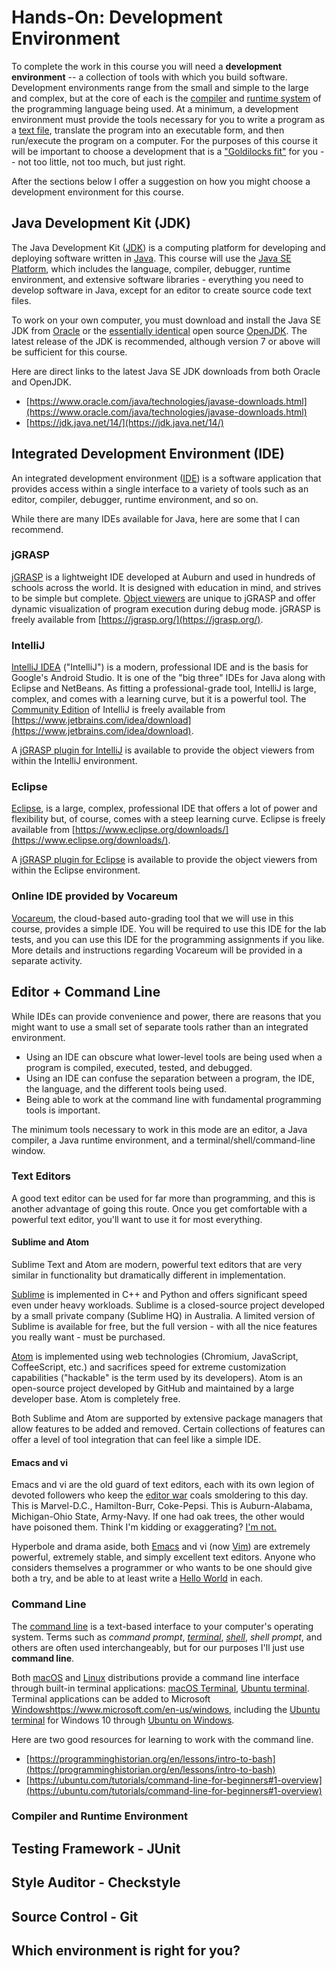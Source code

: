 # Hands-On: Development Environment

To complete the work in this course you will need a **development
environment** -- a collection of tools with which you build software.
Development environments range from the small and simple to the large and
complex, but at the core of each is the
[compiler](https://en.wikipedia.org/wiki/Compiler) and 
[runtime system](https://en.wikipedia.org/wiki/Runtime_system) of the programming
language being used. At a minimum, a development environment must provide the
tools necessary for you to write a program as a 
[text file](https://en.wikipedia.org/wiki/Text_file), translate the program into an
executable form, and then run/execute the program on a computer. For the
purposes of this course it will be important to choose a development that is a
["Goldilocks fit"](https://en.wikipedia.org/wiki/Goldilocks_principle) for you
-- not too little, not too much, but just right.

After the sections below I offer a suggestion on how you might choose a development environment for this course.


## Java Development Kit (JDK)

The Java Development Kit
([JDK](https://en.wikipedia.org/wiki/Java_Development_Kit)) is a computing
platform for developing and deploying software written in
[Java](https://en.wikipedia.org/wiki/Java_(programming_language)). This course
will use the [Java SE
Platform](https://www.oracle.com/java/technologies/platform-glance.html),
which includes the language, compiler, debugger, runtime environment, and
extensive software libraries - everything you need to develop software in
Java, except for an editor to create source code text files.

To work on your own computer, you must download and install the Java SE JDK
from 
[Oracle](https://www.oracle.com/technetwork/java/javase/overview/index.html)
or the [essentially identical](https://blogs.oracle.com/java-platform-group/oracle-jdk-releases-for-java-11-and-later)
open source [OpenJDK](https://openjdk.java.net/). The latest release of the JDK is
recommended, although version 7 or above will be sufficient for this course.

Here are direct links to the latest Java SE JDK downloads from both Oracle and OpenJDK.

- [https://www.oracle.com/java/technologies/javase-downloads.html](https://www.oracle.com/java/technologies/javase-downloads.html)
- [https://jdk.java.net/14/](https://jdk.java.net/14/)

## Integrated Development Environment (IDE)

An integrated development environment
([IDE](https://en.wikipedia.org/wiki/Integrated_development_environment)) is a
software application that provides access within a single interface to a
variety of tools such as an editor, compiler, debugger, runtime environment,
and so on.

While there are many IDEs available for Java, here are some that I can recommend.

### jGRASP

[jGRASP](https://jgrasp.org/) is a lightweight IDE developed at Auburn and used in hundreds of schools across the world. It is designed with education in mind, and strives to be simple but complete. [Object viewers](https://jgrasp.org/viewers.html) are unique to jGRASP and offer dynamic visualization of program execution during debug mode. jGRASP is freely available from [https://jgrasp.org/](https://jgrasp.org/).

### IntelliJ

[IntelliJ IDEA](https://www.jetbrains.com/idea/) ("IntelliJ") is a modern,
professional IDE and is the basis for Google's Android Studio. It is one of the "big
three" IDEs for Java along with Eclipse and NetBeans. As fitting a professional-grade
tool, IntelliJ is large, complex, and comes with a learning curve, but it is a
powerful tool. 
The [Community Edition](https://www.jetbrains.org/pages/viewpage.action?pageId=983211)
of IntelliJ is freely available 
from [https://www.jetbrains.com/idea/download](https://www.jetbrains.com/idea/download).

A [jGRASP plugin for IntelliJ](https://jgrasp.org/ij_plugin.html) is available
to provide the object viewers from within the IntelliJ environment. 

### Eclipse

[Eclipse](https://www.eclipse.org/), is a large, complex, professional IDE that
offers a lot of power and flexibility but, of course, comes with a steep learning 
curve. Eclipse is freely available 
from [https://www.eclipse.org/downloads/](https://www.eclipse.org/downloads/).

A [jGRASP plugin for Eclipse](https://jgrasp.org/eclipse_plugin.html) is available
to provide the object viewers from within the Eclipse environment. 

### Online IDE provided by Vocareum

[Vocareum](https://www.vocareum.com/), the cloud-based auto-grading tool that
we will use in this course, provides a simple IDE. You will be required to use
this IDE for the lab tests, and you can use this IDE for the programming
assignments if you like. More details and instructions regarding Vocareum will be provided in a separate activity.


## Editor + Command Line

While IDEs can provide convenience and power, there are reasons that you might
want to use a small set of separate tools rather than an integrated
environment.

- Using an IDE can obscure what lower-level tools are being used when a program is compiled, executed, tested, and debugged.
- Using an IDE can confuse the separation between a program, the IDE, the language, and the different tools being used.
- Being able to work at the command line with fundamental programming tools is important.

The minimum tools necessary to work in this mode are an editor, a Java compiler, a Java runtime environment, and a terminal/shell/command-line window.

### Text Editors

A good text editor can be used for far more than programming, and this is another advantage of going this route. Once you get comfortable with a powerful text editor, you'll want to use it for most everything.

#### Sublime and Atom

Sublime Text and Atom are modern, powerful text editors that are very similar in functionality but dramatically different in implementation. 

[Sublime](https://www.sublimetext.com/) is implemented in C++ and Python and offers significant speed even under heavy workloads. Sublime is a closed-source project developed by a small private company (Sublime HQ) in Australia. A limited version of Sublime is available for free, but the full version - with all the nice features you really want - must be purchased.

[Atom](https://atom.io/) is implemented using web technologies (Chromium, JavaScript, CoffeeScript, etc.) and sacrifices speed for extreme customization capabilities ("hackable" is the term used by its developers). Atom is an open-source project developed by GitHub and maintained by a large developer base. Atom is completely free.

Both Sublime and Atom are supported by extensive package managers that allow features to be added and removed. Certain collections of features can offer a level of tool integration that can feel like a simple IDE.

#### Emacs and vi
 
Emacs and vi are the old guard of text editors, each with its own legion of devoted followers who keep the [editor war](https://en.wikipedia.org/wiki/Editor_war) coals smoldering to this day. This is Marvel-D.C., Hamilton-Burr, Coke-Pepsi. This is Auburn-Alabama, Michigan-Ohio State, Army-Navy. If one had oak trees, the other would have poisoned them. Think I'm kidding or exaggerating? [I'm not.](https://www.emacswiki.org/emacs/ChurchOfEmacs)

Hyperbole and drama aside, both [Emacs](https://www.gnu.org/software/emacs/) and vi (now [Vim](https://www.vim.org/)) are extremely powerful, extremely stable, and simply excellent text editors. Anyone who considers themselves a programmer or who wants to be one should give both a try, and be able to at least write a [Hello World](https://en.wikipedia.org/wiki/%22Hello,_World!%22_program) in each.


### Command Line

The [command line](https://en.wikipedia.org/wiki/Command-line_interface) is a text-based interface to your computer's operating system. Terms such as *command prompt*, *[terminal](https://askubuntu.com/questions/506510/what-is-the-difference-between-terminal-console-shell-and-command-line/506628#506628)*, *[shell](https://en.wikipedia.org/wiki/Shell_%28computing%29#Text_.28CLI.29_shells)*, *shell prompt*, and others are often used interchangeably, but for our purposes I'll just use **command line**.

Both [macOS](https://www.apple.com/macos/) and [Linux](https://www.linuxfoundation.org/projects/linux/) distributions provide a command line interface through built-in terminal applications: [macOS Terminal](https://support.apple.com/guide/terminal/welcome/mac), [Ubuntu terminal](). Terminal applications can be added to Microsoft [Windows]()https://www.microsoft.com/en-us/windows, including the [Ubuntu terminal](https://ubuntu.com/tutorials/tutorial-ubuntu-on-windows#1-overview) for Windows 10 through [Ubuntu on Windows](https://www.microsoft.com/en-us/p/ubuntu/9nblggh4msv6?activetab=pivot:overviewtab).

Here are two good resources for learning to work with the command line.

- [https://programminghistorian.org/en/lessons/intro-to-bash](https://programminghistorian.org/en/lessons/intro-to-bash)
- [https://ubuntu.com/tutorials/command-line-for-beginners#1-overview](https://ubuntu.com/tutorials/command-line-for-beginners#1-overview)

### Compiler and Runtime Environment


## Testing Framework - JUnit


## Style Auditor - Checkstyle


## Source Control - Git


## Which environment is right for you?


